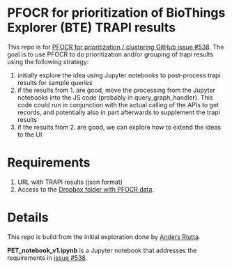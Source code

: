 # PFOCR for prioritization of  BioThings Explorer (BTE) TRAPI results
This repo is for [PFOCR for prioritization / clustering GitHub issue #538](https://github.com/biothings/BioThings_Explorer_TRAPI/issues/538). 
The goal is to use PFOCR to do prioritization and/or grouping of trapi results using the following strategy:

1. initially explore the idea using Jupyter notebooks to post-process trapi results for sample queries
2. if the results from 1. are good, move the processing from the Jupyter notebooks into the JS code (probably in query_graph_handler). This code could run in conjunction with the actual calling of the APIs to get records, and potentially also in part afterwards to supplement the trapi results
3. if the results from 2. are good, we can explore how to extend the ideas to the UI

# Requirements  
1. URL with TRAPI results (json format)
2. Access to the [Dropbox folder with PFOCR data](https://www.dropbox.com/sh/jofvpvfkx469ebd/AAAccAoqvDv572R7ZGUAvr31a?dl=0).

# Details
This repo is build from the initial exploration done by [Anders Riutta](https://github.com/wikipathways/pathway-figure-ocr/tree/master/notebooks).

**PET_notebook_v1.ipynb** is a Jupyter notebook that addresses the requirements in [issue #538](https://github.com/biothings/BioThings_Explorer_TRAPI/issues/538). 
